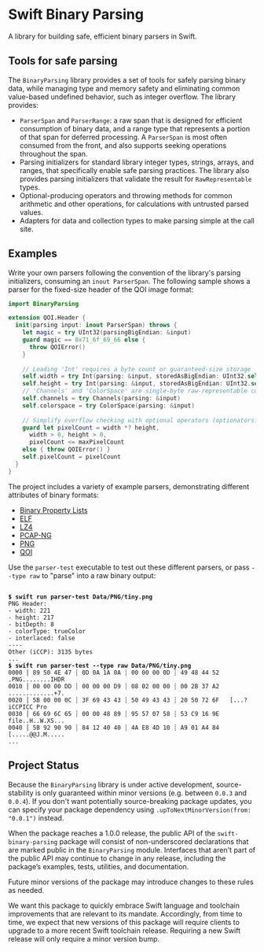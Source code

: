 # Swift Binary Parsing

A library for building safe, efficient binary parsers in Swift.

## Tools for safe parsing

The `BinaryParsing` library provides a set of tools for safely parsing binary
data, while managing type and memory safety and eliminating common value-based 
undefined behavior, such as integer overflow. The library provides:

- `ParserSpan` and `ParserRange`: a raw span that is designed for efficient 
  consumption of binary data, and a range type that represents a portion of that
  span for deferred processing. A `ParserSpan` is most often consumed from the 
  front, and also supports seeking operations throughout the span.
- Parsing initializers for standard library integer types, strings, arrays, and
  ranges, that specifically enable safe parsing practices. The library also 
  provides parsing initializers that validate the result for `RawRepresentable`
  types.
- Optional-producing operators and throwing methods for common arithmetic and
  other operations, for calculations with untrusted parsed values.
- Adapters for data and collection types to make parsing simple at the call 
  site. 
  
## Examples

Write your own parsers following the convention of the library's parsing 
initializers, consuming an `inout ParserSpan`. The following sample shows a 
parser for the fixed-size header of the QOI image format: 

```swift
import BinaryParsing

extension QOI.Header {
  init(parsing input: inout ParserSpan) throws {
    let magic = try UInt32(parsingBigEndian: &input)
    guard magic == 0x71_6f_69_66 else {
      throw QOIError()
    }
    
    // Loading 'Int' requires a byte count or guaranteed-size storage
    self.width = try Int(parsing: &input, storedAsBigEndian: UInt32.self)
    self.height = try Int(parsing: &input, storedAsBigEndian: UInt32.self)
    // 'Channels' and 'ColorSpace' are single-byte raw-representable custom types
    self.channels = try Channels(parsing: &input)
    self.colorspace = try ColorSpace(parsing: &input)
    
    // Simplify overflow checking with optional operators (optionators?)
    guard let pixelCount = width *? height,
      width > 0, height > 0,
      pixelCount <= maxPixelCount 
    else { throw QOIError() }
    self.pixelCount = pixelCount
  }
}
```

The project includes a variety of example parsers, demonstrating different 
attributes of binary formats:

- [Binary Property Lists](https://github.com/apple/swift-binary-parsing/blob/main/Examples/BPListParser/BinaryPList.swift)
- [ELF](https://github.com/apple/swift-binary-parsing/blob/main/Examples/ELFParser/ELF%2BParsing.swift)
- [LZ4](https://github.com/apple/swift-binary-parsing/blob/main/Examples/LZ4Parser/LZ4.swift)
- [PCAP-NG](https://github.com/apple/swift-binary-parsing/blob/main/Examples/PCAPNGParser/PCAPNG.swift)
- [PNG](https://github.com/apple/swift-binary-parsing/blob/main/Examples/PNGParser/PNG.swift)
- [QOI](https://github.com/apple/swift-binary-parsing/blob/main/Examples/QOIParser/QOI.swift)

Use the `parser-test` executable to test out these different parsers, or pass
`--type raw` to "parse" into a raw binary output:

<pre><code>
<b>$ swift run parser-test Data/PNG/tiny.png</b>
PNG Header:
- width: 221
- height: 217
- bitDepth: 8
- colorType: trueColor
- interlaced: false
----
Other (iCCP): 3135 bytes
...
<b>$ swift run parser-test --type raw Data/PNG/tiny.png</b>
0000 │ 89 50 4E 47 ┊ 0D 0A 1A 0A ┊ 00 00 00 0D ┊ 49 48 44 52   .PNG........IHDR
0010 │ 00 00 00 DD ┊ 00 00 00 D9 ┊ 08 02 00 00 ┊ 00 2B 37 A2   .............+7.
0020 │ 5B 00 00 0C ┊ 3F 69 43 43 ┊ 50 49 43 43 ┊ 20 50 72 6F   [...?iCCPICC Pro
0030 │ 66 69 6C 65 ┊ 00 00 48 89 ┊ 95 57 07 58 ┊ 53 C9 16 9E   file..H..W.XS...
0040 │ 5B 92 90 90 ┊ 84 12 40 40 ┊ 4A E8 4D 10 ┊ A9 01 A4 84   [.....@@J.M.....
...
</code></pre>

## Project Status

Because the `BinaryParsing` library is under active development,
source-stability is only guaranteed within minor versions (e.g. between `0.0.3` and `0.0.4`).
If you don't want potentially source-breaking package updates,
you can specify your package dependency using `.upToNextMinorVersion(from: "0.0.1")` instead.

When the package reaches a 1.0.0 release, the public API of the `swift-binary-parsing` package
will consist of non-underscored declarations that are marked public in the `BinaryParsing` module.
Interfaces that aren't part of the public API may continue to change in any release,
including the package’s examples, tests, utilities, and documentation. 

Future minor versions of the package may introduce changes to these rules as needed.

We want this package to quickly embrace Swift language and toolchain improvements that are relevant to its mandate.
Accordingly, from time to time,
we expect that new versions of this package will require clients to upgrade to a more recent Swift toolchain release.
Requiring a new Swift release will only require a minor version bump.
